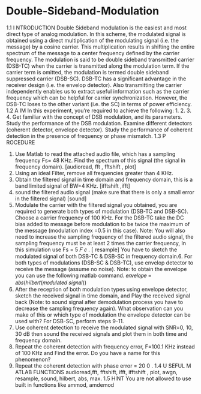 # Double-Sideband-Modulation
1.1 I NTRODUCTION
Double Sideband modulation is the easiest and most direct type of analog modulation. In this scheme, the
modulated signal is obtained using a direct multiplication of the modulating signal (i.e. the message) by a cosine
carrier. This multiplication results in shifting the entire spectrum of the message to a center frequency defined
by the carrier frequency. The modulation is said to be double sideband transmitted carrier (DSB-TC) when the
carrier is transmitted along the modulation term. If the carrier term is omitted, the modulation is termed
double sideband suppressed carrier (DSB-SC). DSB-TC has a significant advantage in the receiver design (i.e.
the envelop detector). Also transmitting the carrier independently enables us to extract useful information
such as the carrier frequency which can be helpful for carrier synchronization. However, the DSB-TC loses to
the other variant (i.e. the SC) in terms of power efficiency.
1.2 A IM
In this experiment, you’re required to achieve the following:
1.
2.
3.
4.
Get familiar with the concept of DSB modulation, and its parameters.
Study the performance of the DSB modulation.
Examine different detectors (coherent detector, envelope detector).
Study the performance of coherent detection in the presence of frequency or phase mismatch.
1.3 P ROCEDURE
1. Use Matlab to read the attached audio file, which has a sampling frequency Fs= 48 KHz. Find the
spectrum of this signal (the signal in frequency domain).
[audioread, fft , fftshift , plot]
2. Using an ideal Filter, remove all frequencies greater than 4 KHz.
3. Obtain the filtered signal in time domain and frequency domain, this is a band limited signal of BW=4
KHz. [ifftshift ,ifft]
4. sound the filtered audio signal (make sure that there is only a small error in the filtered signal)
[sound]
5. Modulate the carrier with the filtered signal you obtained, you are required to generate both types
of modulation (DSB-TC and DSB-SC). Choose a carrier frequency of 100 KHz. For the DSB-TC take the
DC bias added to message before modulation to be twice the maximum of the message (modulation
index =0.5 in this case).
Note: You will also need to increase the sampling frequency of the filtered audio signal, the
sampling frequency must be at least 2 times the carrier frequency, In this simulation use
Fs = 5 𝐹 𝑐 .
[ resample]
You have to sketch the modulated signal of both DSB-TC & DSB-SC in frequency domain.6. For both types of modulations (DSB-SC & DSB-TC), use envelop detector to receive the message
(assume no noise). Note: to obtain the envelope you can use the following matlab command.
𝑒𝑛𝑣𝑒𝑙𝑜𝑝𝑒 = 𝑎𝑏𝑠(ℎ𝑖𝑙𝑏𝑒𝑟𝑡(𝑚𝑜𝑑𝑢𝑙𝑎𝑡𝑒𝑑 𝑠𝑖𝑔𝑛𝑎𝑙))
7. After the reception of both modulation types using envelope detector, sketch the received
signal in time domain, and Play the received signal back (Note: to sound signal after
demodulation process you have to decrease the sampling frequency again). What
observation can you make of this or which type of modulation the envelope detector can be
used with?
For DSB-SC, perform steps 9-11.
8. Use coherent detection to receive the modulated signal with SNR=0, 10, 30 dB then sound the
received signals and plot them in both time and frequency domain.
9. Repeat the coherent detection with frequency error, F=100.1 KHz instead of 100 KHz and Find
the error. Do you have a name for this phenomenon?
10. Repeat the coherent detection with phase error = 20 0 .
1.4 U SEFUL M ATLAB FUNCTIONS
audioread,fft, fftshift, ifft, ifftshift , plot, awgn, resample, sound, hilbert, abs, max.
1.5 HINT
You are not allowed to use built in functions like ammod, amdemod
